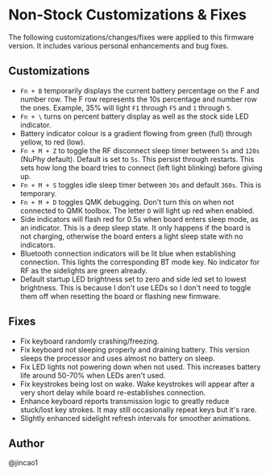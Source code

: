 # Non-Stock Customizations & Fixes

The following customizations/changes/fixes were applied to this firmware version. It includes various personal enhancements and bug fixes.

## Customizations

- `Fn + B` temporarily displays the current battery percentage on the F and number row.
The F row represents the 10s percentage and number row the ones. Example, 35% will light `F1` through `F5` and `1` through `5`.
- `Fn + \` turns on percent battery display as well as the stock side LED indicator.
- Battery indicator colour is a gradient flowing from green (full) through yellow, to red (low).
- `Fn + M + Z` to toggle the RF disconnect sleep timer between `5s` and `120s` (NuPhy default). Default is set to `5s`. This persist through restarts.
This sets how long the board tries to connect (left light blinking) before giving up.
- `Fn + M + S` toggles idle sleep timer between `30s` and default `360s`. This is temporary.
- `Fn + M + D` toggles QMK debugging. Don't turn this on when not connected to QMK toolbox.
The letter `D` will light up red when enabled.
- Side indicators will flash red for 0.5s when board enters sleep mode, as an indicator.
This is a deep sleep state. It only happens if the board is not charging, otherwise the board enters a light sleep
state with no indicators.
- Bluetooth connection indicators will be lit blue when establishing connection. This lights the corresponding
BT mode key. No indicator for RF as the sidelights are green already.
- Default startup LED brightness set to zero and side led set to lowest brightness. This is because I don't use LEDs so I don't need to toggle them off when resetting the board or flashing new firmware.


## Fixes

- Fix keyboard randomly crashing/freezing.
- Fix keyboard not sleeping properly and draining battery. This version sleeps the processor and uses almost no battery on sleep.
- Fix LED lights not powering down when not used. This increases battery life around 50-70% when LEDs aren't used.
- Fix keystrokes being lost on wake. Wake keystrokes will appear after a very short delay while board re-establishes connection.
- Enhance keyboard reports transmission logic to greatly reduce stuck/lost key strokes. It may still occasionally repeat keys but it's rare.
- Slightly enhanced sidelight refresh intervals for smoother animations.

## Author

@jincao1